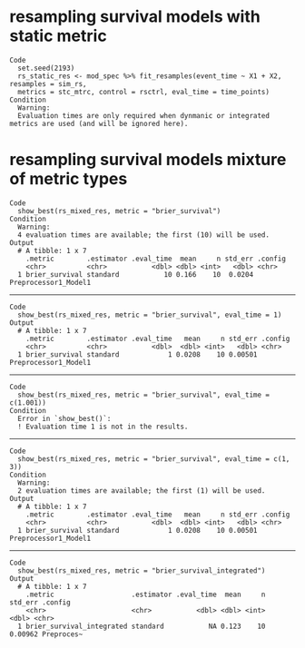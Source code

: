 # resampling survival models with static metric

    Code
      set.seed(2193)
      rs_static_res <- mod_spec %>% fit_resamples(event_time ~ X1 + X2, resamples = sim_rs,
      metrics = stc_mtrc, control = rsctrl, eval_time = time_points)
    Condition
      Warning:
      Evaluation times are only required when dynmanic or integrated metrics are used (and will be ignored here).

# resampling survival models mixture of metric types

    Code
      show_best(rs_mixed_res, metric = "brier_survival")
    Condition
      Warning:
      4 evaluation times are available; the first (10) will be used.
    Output
      # A tibble: 1 x 7
        .metric        .estimator .eval_time  mean     n std_err .config             
        <chr>          <chr>           <dbl> <dbl> <int>   <dbl> <chr>               
      1 brier_survival standard           10 0.166    10  0.0204 Preprocessor1_Model1

---

    Code
      show_best(rs_mixed_res, metric = "brier_survival", eval_time = 1)
    Output
      # A tibble: 1 x 7
        .metric        .estimator .eval_time   mean     n std_err .config             
        <chr>          <chr>           <dbl>  <dbl> <int>   <dbl> <chr>               
      1 brier_survival standard            1 0.0208    10 0.00501 Preprocessor1_Model1

---

    Code
      show_best(rs_mixed_res, metric = "brier_survival", eval_time = c(1.001))
    Condition
      Error in `show_best()`:
      ! Evaluation time 1 is not in the results.

---

    Code
      show_best(rs_mixed_res, metric = "brier_survival", eval_time = c(1, 3))
    Condition
      Warning:
      2 evaluation times are available; the first (1) will be used.
    Output
      # A tibble: 1 x 7
        .metric        .estimator .eval_time   mean     n std_err .config             
        <chr>          <chr>           <dbl>  <dbl> <int>   <dbl> <chr>               
      1 brier_survival standard            1 0.0208    10 0.00501 Preprocessor1_Model1

---

    Code
      show_best(rs_mixed_res, metric = "brier_survival_integrated")
    Output
      # A tibble: 1 x 7
        .metric                   .estimator .eval_time  mean     n std_err .config   
        <chr>                     <chr>           <dbl> <dbl> <int>   <dbl> <chr>     
      1 brier_survival_integrated standard           NA 0.123    10 0.00962 Preproces~

